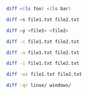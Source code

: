 ```bash
diff <(ls foo) <(ls bar) 
```
```bash
diff –s file1.txt file2.txt 
```
```bash
diff –y <file1> <file2>
```
```bash
diff -c file1.txt file2.txt
```
```bash
diff -u file1.txt file2.txt
```
```bash
diff -i file1.txt file2.txt
```
```bash
diff -ws file1.txt file2.txt
```
```bash
diff -qr linux/ windows/
```
